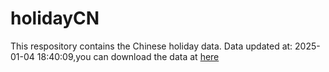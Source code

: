 # holidayCN


This respository contains the Chinese holiday data. Data updated at:
2025-01-04 18:40:09,you can download the data at
[here](https://raw.githubusercontent.com/Damonsoul/holidayCN/refs/heads/master/inst/extdata/holiday_zh.csv)
